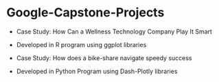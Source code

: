 # Google-Capstone-Projects

+ Case Study: How Can a Wellness Technology Company Play It Smart
- Developed in R program using ggplot libraries
+ Case Study: How does a bike-share navigate speedy success
- Developed in Python Program using Dash-Plotly libraries
